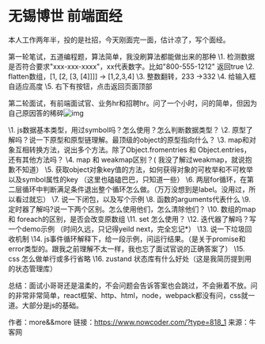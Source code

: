 # 无锡博世 前端面经

本人工作两年半，投的是社招，今天刚面完一面，估计凉了，写个面经。

第一轮笔试，五道编程题，算法简单，我没刷算法都能做出来的那种
\1. 检测数据是否符合要求"xxx-xxx-xxxx"，xx代表数字。比如"800-555-1212" 返回true
\2. flatten数组，[1, [2, [3, [4]]]] -> [1,2,3,4]
\3. 整数翻转，233 ->332
\4. 给输入框自适应高度
\5. 右下有按钮，点击返回页面顶部

第二轮面试，有前端面试官、业务hr和招聘hr。问了一个小时，问的简单，但因为自己原因答的稀碎![img](https://uploadfiles.nowcoder.com/images/20220815/318889480_1660553763930/8B36D115CE5468E380708713273FEF43)

\1. js数据基本类型，用过symbol吗？怎么使用？怎么判断数据类型？
\2. 原型了解吗？说一下原型和原型链理解。最顶级的object的原型指向什么？
\3. map和对象互相转换方法，说出多个方法。除了Object.fromentries 和 Object.entries，还有其他方法吗？
\4. map 和 weakmap区别？( 我没了解过weakmap，就说抱歉不知道）
\5. 获取object对象key值的方法，如何获得对象的可枚举和不可枚举以及symbol属性的key （这里也磕磕巴巴，只知道一些）
\6. 两层for循环，在第二层循环中判断满足条件退出整个循环怎么做。（万万没想到是label。没用过，所以看过就忘）
\7. 说一下闭包，以及写个示例
\8. 函数的arguments代表什么
\9. 定时器了解吗?说一下两个区别。怎么使用他们，怎么清除他们？
\10. 数组的map 和 foreach的区别，是否会改变原数组
\11. set 怎么使用？
\12. 迭代器了解吗？写一个demo示例 （时间久远，只记得yeild next，完全忘记*）
\13. 说一下垃圾回收机制
\14. js事件循环解释下，给一段示例，问运行结果。（是关于promise和error类型的。跟我之前理解不太一样，我也忘了面试官说的正确答案了）
\15. css 怎么做单行或多行省略
\16. zustand 状态库有什么好处（这是我简历提到用的状态管理库）

总结：面试小哥哥还是温柔的，不会问题会告诉答案也会跳过，不会揪着不放。问的非常非常简单，react框架、http、html，node，webpack都没有问，css就一道。大部分是js的基础。



作者：more&&more
链接：https://www.nowcoder.com/?type=818_1
来源：牛客网